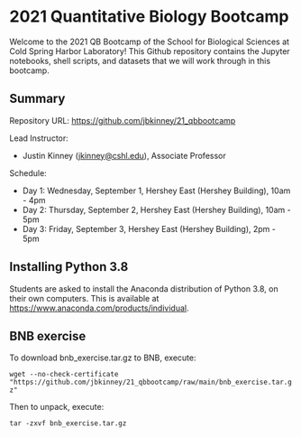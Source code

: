 # 2021 Quantitative Biology Bootcamp

Welcome to the 2021 QB Bootcamp of the School for Biological Sciences at Cold Spring Harbor Laboratory! This Github repository contains the Jupyter notebooks, shell scripts, and datasets that we will work through in this bootcamp. 

## Summary

Repository URL: https://github.com/jbkinney/21_qbbootcamp

Lead Instructor: 
- Justin Kinney (<jkinney@cshl.edu>), Associate Professor

Schedule:
- Day 1: Wednesday, September 1, Hershey East (Hershey Building), 10am - 4pm
- Day 2: Thursday, September 2, Hershey East (Hershey Building), 10am - 5pm
- Day 3: Friday, September 3, Hershey East (Hershey Building), 2pm - 5pm

## Installing Python 3.8 

Students are asked to install the Anaconda distribution of Python 3.8, on their own computers. This is available at https://www.anaconda.com/products/individual. 

## BNB exercise

To download bnb_exercise.tar.gz to BNB, execute:

```wget --no-check-certificate "https://github.com/jbkinney/21_qbbootcamp/raw/main/bnb_exercise.tar.gz"```

Then to unpack, execute:

```tar -zxvf bnb_exercise.tar.gz```
